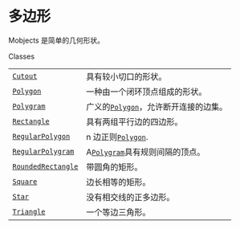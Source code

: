 # 多边形

Mobjects 是简单的几何形状。

Classes

|||
|-|-|
[`Cutout`]()|具有较小切口的形状。
[`Polygon`]()|一种由一个闭环顶点组成的形状。
[`Polygram`]()|广义的[`Polygon`]()，允许断开连接的边集。
[`Rectangle`]()|具有两组平行边的四边形。
[`RegularPolygon`]()|n 边正则[`Polygon`]().
[`RegularPolygram`]()|A[`Polygram`]()具有规则间隔的顶点。
[`RoundedRectangle`]()|带圆角的矩形。
[`Square`]()|边长相等的矩形。
[`Star`]()|没有相交线的正多边形。
[`Triangle`]()|一个等边三角形。
